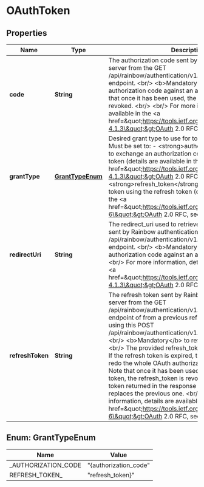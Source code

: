 
# OAuthToken

## Properties
Name | Type | Description | Notes
------------ | ------------- | ------------- | -------------
**code** | **String** | The authorization code sent by Rainbow authentication server from the GET /api/rainbow/authentication/v1.0/oauth/authorize endpoint. &lt;br/&gt; &lt;b&gt;Mandatory&lt;/b&gt; to exchange an authorization code against an access token. &lt;br/&gt; Note that once it has been used, the authorization code is revoked. &lt;br/&gt; &lt;br/&gt; For more information, details are available in the &lt;a href&#x3D;\&quot;https://tools.ietf.org/html/rfc6749#section-4.1.3\&quot;&gt;OAuth 2.0 RFC, section 4.1.3&lt;/a&gt;. |  [optional]
**grantType** | [**GrantTypeEnum**](#GrantTypeEnum) | Desired grant type to use for token endpoint. &lt;br/&gt; Must be set to: - &lt;strong&gt;authorization_code&lt;/strong&gt; to exchange an authorization code against an access token   (details are available in the &lt;a href&#x3D;\&quot;https://tools.ietf.org/html/rfc6749#section-4.1.3\&quot;&gt;OAuth 2.0 RFC, section 4.1.3&lt;/a&gt;), - &lt;strong&gt;refresh_token&lt;/strong&gt; to refresh an access token using the refresh token   (details are available in the &lt;a href&#x3D;\&quot;https://tools.ietf.org/html/rfc6749#section-6\&quot;&gt;OAuth 2.0 RFC, section 6&lt;/a&gt;). | 
**redirectUri** | **String** | The redirect_uri used to retrieve the authorization code sent by Rainbow authentication server from the GET /api/rainbow/authentication/v1.0/oauth/authorize endpoint. &lt;br/&gt; &lt;b&gt;Mandatory&lt;/b&gt; to exchange an authorization code against an access token. &lt;br/&gt; &lt;br/&gt; For more information, details are available in the &lt;a href&#x3D;\&quot;https://tools.ietf.org/html/rfc6749#section-4.1.3\&quot;&gt;OAuth 2.0 RFC, section 4.1.3&lt;/a&gt;. |  [optional]
**refreshToken** | **String** | The refresh token sent by Rainbow authentication server from the GET /api/rainbow/authentication/v1.0/oauth/authorize endpoint of from a previous refresh token performed using this POST /api/rainbow/authentication/v1.0/oauth/token endpoint. &lt;br/&gt; &lt;b&gt;Mandatory&lt;/b&gt; to refresh an access token. &lt;br/&gt; The provided refresh_token must not be expired. If the refresh token is expired, the application has to redo the whole OAuth authorization code flow. &lt;br/&gt; Note that once it has been used to refresh an access token, the refresh_token is revoked. The new refresh token returned in the response with the access token replaces the previous one. &lt;br/&gt; &lt;br/&gt; For more information, details are available in the &lt;a href&#x3D;\&quot;https://tools.ietf.org/html/rfc6749#section-6\&quot;&gt;OAuth 2.0 RFC, section 6&lt;/a&gt;. |  [optional]


<a name="GrantTypeEnum"></a>
## Enum: GrantTypeEnum
Name | Value
---- | -----
_AUTHORIZATION_CODE | &quot;{authorization_code&quot;
REFRESH_TOKEN_ | &quot;refresh_token}&quot;



